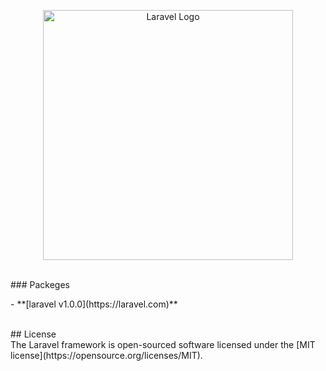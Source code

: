 <p align="center"><a href="https://laravel.com" target="_blank"><img src="https://raw.githubusercontent.com/laravel/art/master/logo-lockup/5%20SVG/2%20CMYK/1%20Full%20Color/laravel-logolockup-cmyk-red.svg" width="400" alt="Laravel Logo"></a></p><br>
### Packeges<br>
<p> - **[laravel v1.0.0](https://laravel.com)**</p><br>
## License<br>
The Laravel framework is open-sourced software licensed under the [MIT license](https://opensource.org/licenses/MIT).
